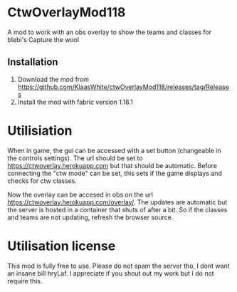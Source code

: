# CtwOverlayMod118
A mod to work with an obs overlay to show the teams and classes for blebi's Capture the wool

## Installation
1. Download the mod from https://github.com/KlaasWhite/ctwOverlayMod118/releases/tag/Releases
2. Install the mod with fabric version 1.18.1

# Utilisiation
When in game, the gui can be accessed with a set button (changeable in the controls settings).
The url should be set to https://ctwoverlay.herokuapp.com but that should be automatic.
Before connecting the "ctw mode" can be set, this sets if the game displays and checks for ctw classes.

Now the overlay can be accesed in obs on the url https://ctwoverlay.herokuapp.com/overlay/<your ingame name>.
The updates are automatic but the server is hosted in a container that shuts of after a bit. 
So if the classes and teams are not updating, refresh the browser source.

# Utilisation license
This mod is fully free to use.
Please do not spam the server tho, I dont want an insane bill hryLaf.
I appreciate if you shout out my work but I do not require this.

